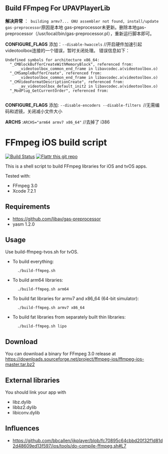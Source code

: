 

## Build FFmpeg For UPAVPlayerLib



__解决异常__ ：``` building armv7...
GNU assembler not found, install/update gas-preprocessor```原因是本地 gas-preprocessor未更新。删除本地gas-preprocessor（/usr/local/bin/gas-preprocessor.pl），重新运行脚本即可。	

__CONFIGURE_FLAGS__ 添加：```--disable-hwaccels```  //开启硬件加速引起videotoolbox连接的一个错误，暂时关闭处理。 错误信息如下：

```
Undefined symbols for architecture x86_64:
  "_CMBlockBufferCreateWithMemoryBlock", referenced from:
      _videotoolbox_common_end_frame in libavcodec.a(videotoolbox.o)
  "_CMSampleBufferCreate", referenced from:
      _videotoolbox_common_end_frame in libavcodec.a(videotoolbox.o)
  "_CMVideoFormatDescriptionCreate", referenced from:
      _av_videotoolbox_default_init2 in libavcodec.a(videotoolbox.o)
  "_ModPlug_GetCurrentOrder", referenced from:
 
```

__CONFIGURE_FLAGS__ 添加: ```--disable-encoders --disable-filters ```//无需编码和滤镜，关闭减小文件大小


__ARCHS__ :```ARCHS="arm64 armv7 x86_64"``` //去掉了 i386










# FFmpeg iOS build script

[![Build Status](https://travis-ci.org/kewlbear/FFmpeg-iOS-build-script.svg?branch=master)](https://travis-ci.org/kewlbear/FFmpeg-iOS-build-script)
[![Flattr this git repo](http://api.flattr.com/button/flattr-badge-large.png)](https://flattr.com/submit/auto?user_id=kewlbear&url=https://flattr.com/submit/auto?user_id=kewlbear&url=https%3A%2F%2Fgithub.com%2Fkewlbear%2FFFmpeg-iOS-build-script)

This is a shell script to build FFmpeg libraries for iOS and tvOS apps.

Tested with:

* FFmpeg 3.0
* Xcode 7.2.1

## Requirements

* https://github.com/libav/gas-preprocessor
* yasm 1.2.0

## Usage

Use build-ffmpeg-tvos.sh for tvOS.

* To build everything:

        ./build-ffmpeg.sh

* To build arm64 libraries:

        ./build-ffmpeg.sh arm64

* To build fat libraries for armv7 and x86_64 (64-bit simulator):

        ./build-ffmpeg.sh armv7 x86_64

* To build fat libraries from separately built thin libraries:

        ./build-ffmpeg.sh lipo

## Download

You can download a binary for FFmpeg 3.0 release at https://downloads.sourceforge.net/project/ffmpeg-ios/ffmpeg-ios-master.tar.bz2

## External libraries

You should link your app with

* libz.dylib
* libbz2.dylib
* libiconv.dylib

## Influences

* https://github.com/bbcallen/ijkplayer/blob/fc70895c64cbbd20f32f1d81d2d48609ed13f597/ios/tools/do-compile-ffmpeg.sh#L7
